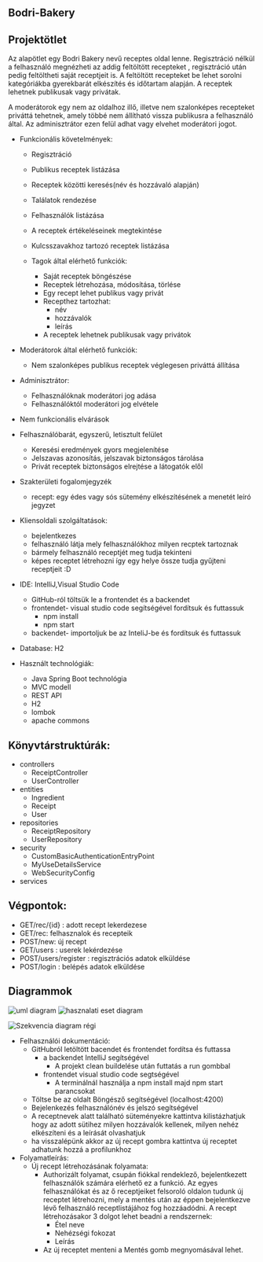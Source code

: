 ## Bodri-Bakery

## Projektötlet

  Az alapötlet egy Bodri Bakery nevű receptes oldal lenne.
Regisztráció nélkül a felhasználó megnézheti az addig feltöltött recepteket , regisztráció után pedig feltöltheti saját receptjeit  is.
A feltöltött recepteket be lehet sorolni kategóriákba gyerekbarát elkészítés  és időtartam  alapján.
A receptek lehetnek publikusak vagy privátak.

A moderátorok egy nem az oldalhoz illő, illetve nem szalonképes recepteket priváttá tehetnek, amely többé nem állítható vissza publikusra a felhasználó által.
Az adminisztrátor ezen felül adhat vagy elvehet moderátori jogot.

* Funkcionális követelmények:
 	* Regisztráció
 	* Publikus receptek listázása
 	* Receptek közötti keresés(név és hozzávaló alapján)
 	* Találatok rendezése
 	* Felhasználók listázása
 	
 	* A receptek értékeléseinek megtekintése
 	* Kulcsszavakhoz tartozó receptek listázása
  * Tagok által elérhető funkciók:
 	 * Saját receptek böngészése
 	 * Receptek létrehozása, módosítása, törlése
 	 * Egy recept lehet publikus vagy privát
 	* Recepthez tartozhat:
      * név
      * hozzávalók
      * leírás      
 	* A receptek lehetnek publikusak vagy privátok 	
 * Moderátorok által elérhető funkciók:
 	* Nem szalonképes publikus receptek véglegesen priváttá állítása
* Adminisztrátor:
 	* Felhasználóknak moderátori jog adása
 	* Felhasználóktól moderátori jog elvétele
* Nem funkcionális elvárások

* Felhasználóbarát, egyszerű, letisztult felület
 	* Keresési eredmények gyors megjelenítése
 	* Jelszavas azonosítás, jelszavak biztonságos tárolása
 	* Privát receptek biztonságos elrejtése a látogatók elől
* Szakterületi fogalomjegyzék
 	* recept: egy édes vagy sós sütemény elkészítésének a menetét leíró jegyzet
* Kliensoldali szolgáltatások:
	* bejelentkezes
	* felhasználó látja mely felhasználókhoz milyen recptek tartoznak
	* bármely felhasználó receptjét meg tudja tekinteni
	* képes receptet létrehozni így egy helye össze tudja gyűjteni receptjeit :D

* IDE: IntelliJ,Visual Studio Code	
	* GitHub-ról töltsük le a frontendet és a backendet
	* frontendet- visual studio code segítségével fordítsuk és futtassuk
		* npm install
		* npm start
	* backendet- importoljuk be az InteliJ-be és fordítsuk és futtassuk
* Database: H2
* Használt technológiák:
	* Java Spring Boot technológia 
	* MVC modell
	* REST API
	* H2
	* lombok
	* apache commons

## Könyvtárstruktúrák:
* controllers
  	* ReceiptController
  	* UserController
* entities
  	 * Ingredient
 	 * Receipt 	 
 	 * User
* repositories
 	 * ReceiptRepository
 	 * UserRepository
* security 	 
 	 * CustomBasicAuthenticationEntryPoint
 	 * MyUseDetailsService
 	 * WebSecurityConfig
* services
	
## Végpontok:
* GET/rec/{id} : adott recept lekerdezese
* GET/rec: felhasznalok és recepteik
* POST/new: új recept
* GET/users : userek lekérdezése
* POST/users/register  :  regisztrációs adatok elküldése
* POST/login : belépés adatok elküldése

## Diagrammok


![uml diagram](images/usecase.png)
![hasznalati eset diagram](images/use-case.png)



![Szekvencia diagram régi](/images/szekvencia.png)

* Felhasználói dokumentáció:
	* GitHubról letöltött bacendet és frontendet fordítsa és futtassa
		* a backendet IntelliJ segítségével
			* A projekt clean buildelése után futtatás a run gombbal
		* frontendet visual studio code segtségével
			* A terminálnál használja a npm install majd npm start parancsokat
	* Töltse be az oldalt Böngésző segítségével (localhost:4200)
	* Bejelenkezés felhasználónév és jelszó segítségével	
	* A receptnevek alatt található süteményekre kattintva kilistázhatjuk hogy az adott sütihez milyen hozzávalók kellenek, milyen nehéz elkészíteni és a leírását olvashatjuk
	* ha visszalépünk akkor az új recept gombra kattintva új receptet adhatunk hozzá a profilunkhoz
* Folyamatleírás:
	* Új recept létrehozásának folyamata: 
		* Authorizált folyamat, csupán fiókkal rendeklező, bejelentkezett felhasználók számára elérhető ez a funkció. Az egyes felhasználókat és az ő receptjeiket felsoroló oldalon tudunk új receptet létrehozni, mely a mentés után az éppen bejelentkezve lévő felhasználó receptlistájához fog hozzáadódni. A recept létrehozásakor 3 dolgot lehet beadni a rendszernek: 
			* Étel neve
			* Nehézségi fokozat
			* Leírás
		* Az új receptet menteni a Mentés gomb megnyomásával lehet.
